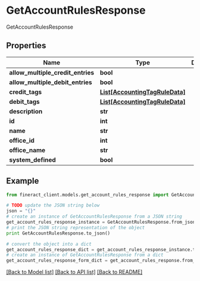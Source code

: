 # GetAccountRulesResponse

GetAccountRulesResponse

## Properties

Name | Type | Description | Notes
------------ | ------------- | ------------- | -------------
**allow_multiple_credit_entries** | **bool** |  | [optional] 
**allow_multiple_debit_entries** | **bool** |  | [optional] 
**credit_tags** | [**List[AccountingTagRuleData]**](AccountingTagRuleData.md) |  | [optional] 
**debit_tags** | [**List[AccountingTagRuleData]**](AccountingTagRuleData.md) |  | [optional] 
**description** | **str** |  | [optional] 
**id** | **int** |  | [optional] 
**name** | **str** |  | [optional] 
**office_id** | **int** |  | [optional] 
**office_name** | **str** |  | [optional] 
**system_defined** | **bool** |  | [optional] 

## Example

```python
from fineract_client.models.get_account_rules_response import GetAccountRulesResponse

# TODO update the JSON string below
json = "{}"
# create an instance of GetAccountRulesResponse from a JSON string
get_account_rules_response_instance = GetAccountRulesResponse.from_json(json)
# print the JSON string representation of the object
print GetAccountRulesResponse.to_json()

# convert the object into a dict
get_account_rules_response_dict = get_account_rules_response_instance.to_dict()
# create an instance of GetAccountRulesResponse from a dict
get_account_rules_response_form_dict = get_account_rules_response.from_dict(get_account_rules_response_dict)
```
[[Back to Model list]](../README.md#documentation-for-models) [[Back to API list]](../README.md#documentation-for-api-endpoints) [[Back to README]](../README.md)


